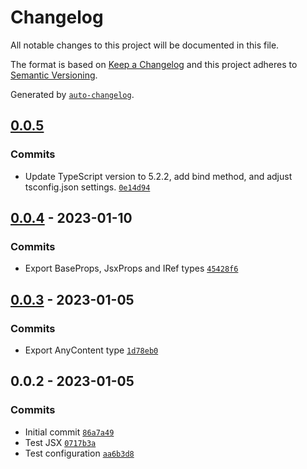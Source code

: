 # Changelog

All notable changes to this project will be documented in this file.

The format is based on [Keep a Changelog](https://keepachangelog.com/en/1.0.0/)
and this project adheres to [Semantic Versioning](https://semver.org/spec/v2.0.0.html).

Generated by [`auto-changelog`](https://github.com/CookPete/auto-changelog).

## [0.0.5](https://github.com/Immugio/jsx-and-html-utils/compare/0.0.4...0.0.5)

### Commits

- Update TypeScript version to 5.2.2, add bind method, and adjust tsconfig.json settings. [`0e14d94`](https://github.com/Immugio/jsx-and-html-utils/commit/0e14d9478e2b4a99dfb94785f396cc1903d0a3ea)

## [0.0.4](https://github.com/Immugio/jsx-and-html-utils/compare/0.0.3...0.0.4) - 2023-01-10

### Commits

- Export BaseProps, JsxProps and IRef types [`45428f6`](https://github.com/Immugio/jsx-and-html-utils/commit/45428f6f6fbb3a87ed631bb6363df0bd49f8f42d)

## [0.0.3](https://github.com/Immugio/jsx-and-html-utils/compare/0.0.2...0.0.3) - 2023-01-05

### Commits

- Export AnyContent type [`1d78eb0`](https://github.com/Immugio/jsx-and-html-utils/commit/1d78eb0635c02edfc4edf829604866ed14089773)

## 0.0.2 - 2023-01-05

### Commits

- Initial commit [`86a7a49`](https://github.com/Immugio/jsx-and-html-utils/commit/86a7a4976575db6c64518af81d01b6bbe0902dd8)
- Test JSX [`0717b3a`](https://github.com/Immugio/jsx-and-html-utils/commit/0717b3adbb2d06d2ca6de5a66c0e99157ae5f7a1)
- Test configuration [`aa6b3d8`](https://github.com/Immugio/jsx-and-html-utils/commit/aa6b3d8b4d7e35d25f30bf01130f792bb5911ebb)
